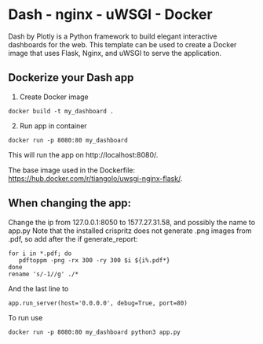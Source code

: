 # Dash - nginx - uWSGI - Docker

Dash by Plotly is a Python framework to build elegant interactive dashboards for the web. This template can be used to create a Docker image that uses Flask, Nginx, and uWSGI to serve the application.

## Dockerize your Dash app

1. Create Docker image
```
docker build -t my_dashboard .
```

2. Run app in container
```
docker run -p 8080:80 my_dashboard
```
This will run the app on http://localhost:8080/.

The base image used in the Dockerfile: https://hub.docker.com/r/tiangolo/uwsgi-nginx-flask/. 

## When changing the app:

Change the ip from 127.0.0.1:8050 to 1577.27.31.58, and possibly the name to app.py
Note that the installed crispritz does not generate .png images from .pdf, so add after the if generate_report:
```
for i in *.pdf; do
   pdftoppm -png -rx 300 -ry 300 $i ${i%.pdf*}
done
rename 's/-1//g' ./*
```

And the last line to
```
app.run_server(host='0.0.0.0', debug=True, port=80)
```

To run use
```
docker run -p 8080:80 my_dashboard python3 app.py
```
